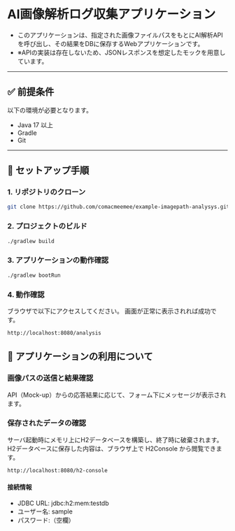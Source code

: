 # AI画像解析ログ収集アプリケーション

- このアプリケーションは、指定された画像ファイルパスをもとにAI解析APIを呼び出し、その結果をDBに保存するWebアプリケーションです。
- ※APIの実装は存在しないため、JSONレスポンスを想定したモックを用意しています。

---

## ✅ 前提条件

以下の環境が必要となります。

- Java 17 以上
- Gradle
- Git

---

## 🚀 セットアップ手順

### 1. リポジトリのクローン

```bash
git clone https://github.com/comacmeemee/example-imagepath-analysys.git
```

### 2. プロジェクトのビルド

```bash
./gradlew build
```

### 3. アプリケーションの動作確認

```bash
./gradlew bootRun
```

### 4. 動作確認

ブラウザで以下にアクセスしてください。
画面が正常に表示されれば成功です。

```bash
http://localhost:8080/analysis
```

## 🧪 アプリケーションの利用について

### 画像パスの送信と結果確認

API（Mock-up）からの応答結果に応じて、フォーム下にメッセージが表示されます。

### 保存されたデータの確認

サーバ起動時にメモリ上にH2データベースを構築し、終了時に破棄されます。
H2データベースに保存した内容は、ブラウザ上で H2Console から閲覧できます。

```bash
http://localhost:8080/h2-console
```

#### 接続情報
- JDBC URL: jdbc:h2:mem:testdb
- ユーザー名: sample
- パスワード:（空欄）